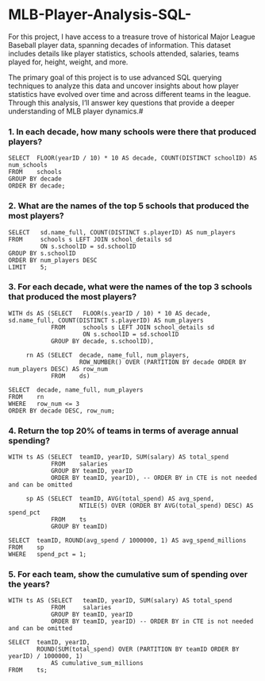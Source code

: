 # MLB-Player-Analysis-SQL-
For this project, I have access to a treasure trove of historical Major League Baseball player data, spanning decades of information. This dataset includes details like player statistics, schools attended, salaries, teams played for, height, weight, and more.

The primary goal of this project is to use advanced SQL querying techniques to analyze this data and uncover insights about how player statistics have evolved over time and across different teams in the league. Through this analysis, I’ll answer key questions that provide a deeper understanding of MLB player dynamics.#

### 1. In each decade, how many schools were there that produced players?

	SELECT 	FLOOR(yearID / 10) * 10 AS decade, COUNT(DISTINCT schoolID) AS num_schools
	FROM	schools
	GROUP BY decade
	ORDER BY decade;


###  2. What are the names of the top 5 schools that produced the most players?

	SELECT	 sd.name_full, COUNT(DISTINCT s.playerID) AS num_players
	FROM	 schools s LEFT JOIN school_details sd
			 ON s.schoolID = sd.schoolID
	GROUP BY s.schoolID
	ORDER BY num_players DESC
	LIMIT 	 5;

### 3. For each decade, what were the names of the top 3 schools that produced the most players? 

	WITH ds AS (SELECT	 FLOOR(s.yearID / 10) * 10 AS decade, sd.name_full, COUNT(DISTINCT s.playerID) AS num_players
				FROM	 schools s LEFT JOIN school_details sd
						 ON s.schoolID = sd.schoolID
				GROUP BY decade, s.schoolID),
	            
		 rn AS (SELECT	decade, name_full, num_players,
						ROW_NUMBER() OVER (PARTITION BY decade ORDER BY num_players DESC) AS row_num
				FROM	ds)
	            
	SELECT	decade, name_full, num_players
	FROM	rn
	WHERE	row_num <= 3
	ORDER BY decade DESC, row_num;
 
 ### 4. Return the top 20% of teams in terms of average annual spending?
 
	WITH ts AS (SELECT 	teamID, yearID, SUM(salary) AS total_spend
				FROM	salaries
				GROUP BY teamID, yearID
				ORDER BY teamID, yearID), -- ORDER BY in CTE is not needed and can be omitted
	            
		 sp AS (SELECT	teamID, AVG(total_spend) AS avg_spend,
						NTILE(5) OVER (ORDER BY AVG(total_spend) DESC) AS spend_pct
				FROM	ts
				GROUP BY teamID)
	            
	SELECT	teamID, ROUND(avg_spend / 1000000, 1) AS avg_spend_millions
	FROM	sp
	WHERE	spend_pct = 1;

 ### 5. For each team, show the cumulative sum of spending over the years?
 
	WITH ts AS (SELECT	 teamID, yearID, SUM(salary) AS total_spend
				FROM	 salaries
				GROUP BY teamID, yearID
				ORDER BY teamID, yearID) -- ORDER BY in CTE is not needed and can be omitted
	            
	SELECT	teamID, yearID,
			ROUND(SUM(total_spend) OVER (PARTITION BY teamID ORDER BY yearID) / 1000000, 1)
				AS cumulative_sum_millions
	FROM	ts;


